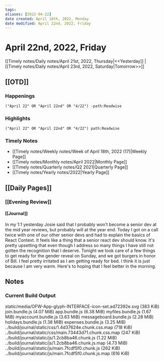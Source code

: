 ```yaml
---
tags:
aliases: [2022-04-22]
date created: April 18th, 2022, Monday
date modified: April 22nd, 2022, Friday
---
```


# April 22nd, 2022, Friday

[[Timely notes/Daily notes/April 21st, 2022, Thursday|<<Yesterday]] | [[Timely notes/Daily notes/April 23rd, 2022, Saturday|Tomorrow>>]]

## [[OTD]]

### Happenings

```query
("April 22" OR "April 22nd" OR "4/22") -path:Readwise
```

### Highlights

```query
("April 22" OR "April 22nd" OR "4/22") path:Readwise
```

### Timely Notes

- [[Timely notes/Weekly notes/Week of April 18th, 2022 (17)|Weekly Page]]
- [[Timely notes/Monthly notes/April 2022|Monthly Page]]
- [[Timely notes/Quarterly notes/Q2 2021|Quarterly Page]]
- [[Timely notes/Yearly notes/2022|Yearly Page]]

## [[Daily Pages]]

### [[Evening Review]]

#### [[Journal]]

In my 1:1 yesterday Josie said that I probably won't become a senior dev at the mid year reviews, but probably will at the year end. Today I got on a call twice with one of our other senior devs and had to explain the basics of React Context. It feels like a thing that a senior react dev should know. It's pretty upsetting that even though I address so many things I have still not gotten the recognition that I deserve. Tonight we took care of a few things to get ready for the gender reveal on Sunday, and we got burgers in honor of Bill. I feel pretty irritated as I am getting ready for bed. I think it is just because I am very warm. Here's to hoping that I feel better in the morning.

## Notes

### Current Build Output

static/media/OFW-App-glyph-INTERFACE-icon-set.ad72392e.svg (383 KiB)
  join.bundle.js (4.07 MiB)
  app.bundle.js (6.38 MiB)
  myfiles.bundle.js (1.67 MiB)
  myaccount.bundle.js (3.63 MiB)
  messageboard.bundle.js (2.28 MiB)
  holidays.bundle.js (1.38 MiB)
  expenses.bundle.js (3.25 MiB)
  ../build/journal/static/css/1.4d37624e.chunk.css.map (718 KiB)
  ../build/journal/static/css/main.73443d71.chunk.css.map (247 KiB)
  ../build/journal/static/js/1.2cb8ba46.chunk.js (1.22 MiB)
  ../build/journal/static/js/1.2cb8ba46.chunk.js.map (4.73 MiB)
  ../build/journal/static/js/main.7fcdf5f0.chunk.js (262 KiB)
  ../build/journal/static/js/main.7fcdf5f0.chunk.js.map (616 KiB)
